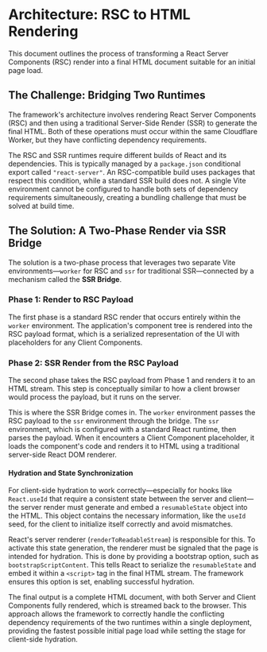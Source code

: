 # Architecture: RSC to HTML Rendering

This document outlines the process of transforming a React Server Components (RSC) render into a final HTML document suitable for an initial page load.

## The Challenge: Bridging Two Runtimes

The framework's architecture involves rendering React Server Components (RSC) and then using a traditional Server-Side Render (SSR) to generate the final HTML. Both of these operations must occur within the same Cloudflare Worker, but they have conflicting dependency requirements.

The RSC and SSR runtimes require different builds of React and its dependencies. This is typically managed by a `package.json` conditional export called `"react-server"`. An RSC-compatible build uses packages that respect this condition, while a standard SSR build does not. A single Vite environment cannot be configured to handle both sets of dependency requirements simultaneously, creating a bundling challenge that must be solved at build time.

## The Solution: A Two-Phase Render via SSR Bridge

The solution is a two-phase process that leverages two separate Vite environments—`worker` for RSC and `ssr` for traditional SSR—connected by a mechanism called the **SSR Bridge**.

### Phase 1: Render to RSC Payload

The first phase is a standard RSC render that occurs entirely within the `worker` environment. The application's component tree is rendered into the RSC payload format, which is a serialized representation of the UI with placeholders for any Client Components.

### Phase 2: SSR Render from the RSC Payload

The second phase takes the RSC payload from Phase 1 and renders it to an HTML stream. This step is conceptually similar to how a client browser would process the payload, but it runs on the server.

This is where the SSR Bridge comes in. The `worker` environment passes the RSC payload to the `ssr` environment through the bridge. The `ssr` environment, which is configured with a standard React runtime, then parses the payload. When it encounters a Client Component placeholder, it loads the component's code and renders it to HTML using a traditional server-side React DOM renderer.

#### Hydration and State Synchronization

For client-side hydration to work correctly—especially for hooks like `React.useId` that require a consistent state between the server and client—the server render must generate and embed a `resumableState` object into the HTML. This object contains the necessary information, like the `useId` seed, for the client to initialize itself correctly and avoid mismatches.

React's server renderer (`renderToReadableStream`) is responsible for this. To activate this state generation, the renderer must be signaled that the page is intended for hydration. This is done by providing a bootstrap option, such as `bootstrapScriptContent`. This tells React to serialize the `resumableState` and embed it within a `<script>` tag in the final HTML stream. The framework ensures this option is set, enabling successful hydration.

The final output is a complete HTML document, with both Server and Client Components fully rendered, which is streamed back to the browser. This approach allows the framework to correctly handle the conflicting dependency requirements of the two runtimes within a single deployment, providing the fastest possible initial page load while setting the stage for client-side hydration.
